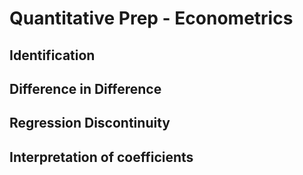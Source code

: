 # Quantitative Prep - Econometrics

## Identification

## Difference in Difference

## Regression Discontinuity

## Interpretation of coefficients

